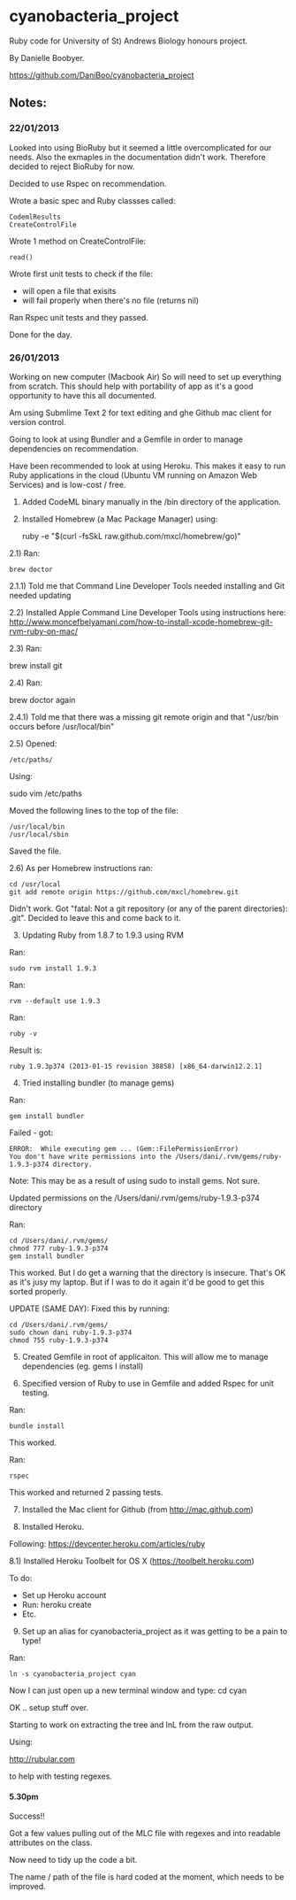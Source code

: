 cyanobacteria_project
=====================

Ruby code for University of St) Andrews Biology honours project.

By Danielle Boobyer.

https://github.com/DaniBoo/cyanobacteria_project


Notes:
---

### 22/01/2013
Looked into using BioRuby but it seemed a little overcomplicated for our needs. Also the exmaples in the documentation didn't work. Therefore decided to reject BioRuby for now.

Decided to use Rspec on recommendation.

Wrote a basic spec and Ruby classses called:

    CodemlResults
    CreateControlFile

Wrote 1 method on CreateControlFile:

    read()

Wrote first unit tests to check if the file:

- will open a file that exisits
- will fail properly when there's no file (returns nil)

Ran Rspec unit tests and they passed.

Done for the day.


### 26/01/2013
Working on new computer (Macbook Air) So will need to set up everything from scratch. This should help with portability of app as it's a good opportunity to have this all documented.

Am using Submlime Text 2 for text editing and ghe Github mac client for version control.

Going to look at using Bundler and a Gemfile in order to manage dependencies on recommendation.

Have been recommended to look at using Heroku. This makes it easy to run Ruby applications in the cloud (Ubuntu VM running on Amazon Web Services) and is low-cost / free.

1) Added CodeML binary manually in the /bin directory of the application.

2) Installed Homebrew (a Mac Package Manager) using:

    ruby -e "$(curl -fsSkL raw.github.com/mxcl/homebrew/go)"

2.1) Ran:

    brew doctor

2.1.1) Told me that Command Line Developer Tools needed installing and Git needed updating

2.2) Installed Apple Command Line Developer Tools using instructions here:
  http://www.moncefbelyamani.com/how-to-install-xcode-homebrew-git-rvm-ruby-on-mac/

2.3) Ran:

   brew install git

2.4) Ran:

   brew doctor again

2.4.1) Told me that there was a missing git remote origin and that "/usr/bin occurs before /usr/local/bin"

2.5) Opened:

    /etc/paths/

Using:

   sudo vim /etc/paths

Moved the following lines to the top of the file:

    /usr/local/bin
    /usr/local/sbin

Saved the file.

2.6) As per Homebrew instructions ran:

    cd /usr/local
    git add remote origin https://github.com/mxcl/homebrew.git

Didn't work. Got "fatal: Not a git repository (or any of the parent directories): .git". Decided to leave this and come back to it.

3) Updating Ruby from 1.8.7 to 1.9.3 using RVM

Ran:

    sudo rvm install 1.9.3

Ran:

    rvm --default use 1.9.3

Ran:

    ruby -v

Result is:

    ruby 1.9.3p374 (2013-01-15 revision 38858) [x86_64-darwin12.2.1]

4) Tried installing bundler (to manage gems)

Ran:

    gem install bundler

Failed - got:

    ERROR:  While executing gem ... (Gem::FilePermissionError)
    You don't have write permissions into the /Users/dani/.rvm/gems/ruby-1.9.3-p374 directory.

Note: This may be as a result of using sudo to install gems. Not sure.

Updated permissions on the /Users/dani/.rvm/gems/ruby-1.9.3-p374 directory

Ran:

    cd /Users/dani/.rvm/gems/
    chmod 777 ruby-1.9.3-p374
    gem install bundler

This worked. But I do get a warning that the directory is insecure. That's OK as it's jusy my laptop.  But if I was to do it again it'd be good to get this sorted properly.

UPDATE (SAME DAY): Fixed this by running:

    cd /Users/dani/.rvm/gems/
    sudo chown dani ruby-1.9.3-p374
    chmod 755 ruby-1.9.3-p374

5) Created Gemfile in root of applicaiton. This will allow me to manage dependencies (eg. gems I install)

6) Specified version of Ruby to use in Gemfile and added Rspec for unit testing.

Ran:

    bundle install

This worked.

Ran:

    rspec

This worked and returned 2 passing tests.

7) Installed the Mac client for Github (from http://mac.github.com)

8) Installed Heroku.

Following: https://devcenter.heroku.com/articles/ruby

8.1) Installed Heroku Toolbelt for OS X (https://toolbelt.heroku.com)

To do:

- Set up Heroku account
- Run: heroku create
- Etc.

9) Set up an alias for cyanobacteria_project as it was getting to be a pain to type!

Ran:

    ln -s cyanobacteria_project cyan

Now I can just open up a new terminal window and type: cd cyan



OK .. setup stuff over.

Starting to work on extracting the tree and lnL from the raw output.

Using:

http://rubular.com

to help with testing regexes.


#### 5.30pm
Success!!

Got a few values pulling out of the MLC file with regexes and into readable attributes on the class.

Now need to tidy up the code a bit.

The name / path of the file is hard coded at the moment, which needs to be improved.

